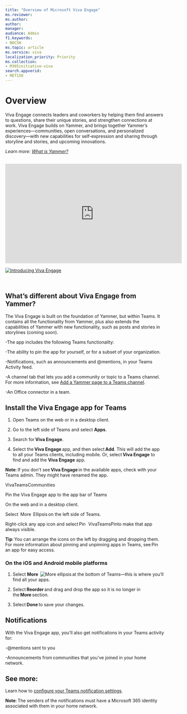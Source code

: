 ```yaml
---
title: "Overview of Microsoft Viva Engage"
ms.reviewer: 
ms.author: 
author: 
manager: 
audience: Admin
f1.keywords:
- NOCSH
ms.topic: article
ms.service: viva
localization_priority: Priority
ms.collection:  
- M365initiative-viva
search.appverid:
- MET150
---
```

# Overview
Viva Engage connects leaders and coworkers by helping them find answers to questions, share their unique stories, and strengthen connections at work. Viva Engage builds on Yammer, and brings together Yammer’s experiences—communities, open conversations, and personalized discovery—with new capabilities for self-expression and sharing through storyline and stories, and upcoming innovations. 

*Learn more: [What is Yammer?](url)*

<br/>
<iframe width="560" height="315" src="https://www.youtube.com/embed/E_xTiWClwYc" title="YouTube video player" frameborder="0" allow="accelerometer; autoplay; clipboard-write; encrypted-media; gyroscope; picture-in-picture" allowfullscreen></iframe>

[![Introducing Viva Engage](http://img.youtube.com/vi/E_xTiWClwYc/2.jpg)](http://www.youtube.com/watch?v=E_xTiWClwYc "Introducing Viva Engage")

<br/>

## What’s different about Viva Engage from Yammer?

The Viva Engage is built on the foundation of Yammer, but within Teams. It contains all the functionality from Yammer, plus also extends the capabilities of Yammer with new functionality, such as posts and stories in storylines (coming soon).  

-The app includes the following Teams functionality: 

-The ability to pin the app for yourself, or for a subset of your organization.

-Notifications, such as announcements and @mentions, in your Teams Activity feed. 

-A channel tab that lets you add a community or topic to a Teams channel. For more information, see [Add a Yammer page to a Teams channel](url).

-An Office connector in a team.

## Install the Viva Engage app for Teams 

1. Open Teams on the web or in a desktop client.

2. Go to the left side of Teams and select **Apps**.

3. Search for **Viva Engage**.

4. Select the **Viva Engage** app, and then select **Add**. This will add the app to all your Teams clients, including mobile. Or, select **Viva Engage** to find and add the **Viva Engage** app.

**Note**: If you don't see **Viva Engage** in the available apps, check with your Teams admin. They might have renamed the app. 

VivaTeamsCommunities

Pin the Viva Engage app to the app bar of Teams 

On the web and in a desktop client. 

Select  More  Ellipsis on the left side of Teams.

Right-click any app icon and select Pin   VivaTeamsPinto make that app always visible.

**Tip**: You can arrange the icons on the left by dragging and dropping them. For more information about pinning and unpinning apps in Teams, see Pin an app for easy access. 

### On the iOS and Android mobile platforms 

1. Select **More**  ![More ellipsis](https://upload.wikimedia.org/wikipedia/commons/9/98/Ellipsis.svg) at the bottom of Teams—this is where you’ll find all your apps.

2. Select **Reorder** and drag and drop the app so it is no longer in the **More** section.

3. Select **Done** to save your changes.

## Notifications 

With the Viva Engage app, you'll also get notifications in your Teams activity for: 

-@mentions sent to you

-Announcements from communities that you've joined in your home network.

## See more: 
Learn how to [configure your Teams notification settings](url). 

**Note**: The senders of the notifications must have a Microsoft 365 identity associated with them in your home network.  

